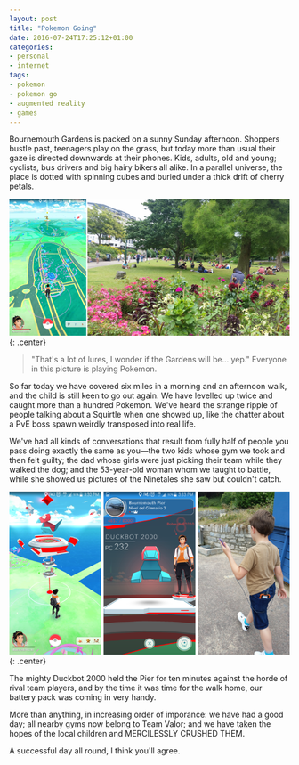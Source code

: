 ```yaml
---
layout: post
title: "Pokemon Going"
date: 2016-07-24T17:25:12+01:00
categories:
- personal
- internet
tags:
- pokemon
- pokemon go
- augmented reality
- games
---
```


Bournemouth Gardens is packed on a sunny Sunday afternoon. Shoppers bustle past, teenagers play on the grass, but today more than usual their gaze is directed downwards at their phones. Kids, adults, old and young; cyclists, bus drivers and big hairy bikers all alike. In a parallel universe, the place is dotted with spinning cubes and buried under a thick drift of cherry petals.

![Pokemon in the Gardens](/img/blog/2016/pokemon-gardens.png){: .center}

> "That's a lot of lures, I wonder if the Gardens will be... yep." Everyone in this picture is playing Pokemon.

So far today we have covered six miles in a morning and an afternoon walk, and the child is still keen to go out again. We have levelled up twice and caught more than a hundred Pokemon. We've heard the strange ripple of people talking about a Squirtle when one showed up, like the chatter about a PvE boss spawn weirdly transposed into real life.

We've had all kinds of conversations that result from fully half of people you pass doing exactly the same as you&mdash;the two kids whose gym we took and then felt guilty; the dad whose girls were just picking their team while they walked the dog; and the 53-year-old woman whom we taught to battle, while she showed us pictures of the Ninetales she saw but couldn't catch.

![Pokemon on the Beach](/img/blog/2016/pokemon-beach.png){: .center}

The mighty Duckbot 2000 held the Pier for ten minutes against the horde of rival team players, and by the time it was time for the walk home, our battery pack was coming in very handy.

More than anything, in increasing order of imporance: we have had a good day; all nearby gyms now belong to Team Valor; and we have taken the hopes of the local children and MERCILESSLY CRUSHED THEM.

A successful day all round, I think you'll agree.
